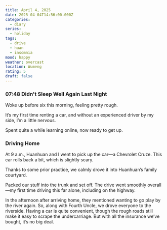 ```yaml
---
title: April 4, 2025
date: 2025-04-04T14:56:00.000Z
categories:
  - diary
series:
  - holiday
tags:
  - drive
  - huan
  - insomnia
mood: happy
weather: overcast
location: Wumeng
rating: 5
draft: false
---
```


### 07:48 Didn't Sleep Well Again Last Night  

Woke up before six this morning, feeling pretty rough.  

It’s my first time renting a car, and without an experienced driver by my side, I’m a little nervous.  

Spent quite a while learning online, now ready to get up.  

### Driving Home  

At 9 a.m., Huanhuan and I went to pick up the car—a Chevrolet Cruze. This car rolls back a bit, which is slightly scary.  

Thanks to some prior practice, we calmly drove it into Huanhuan’s family courtyard.  

Packed our stuff into the trunk and set off. The drive went smoothly overall—my first time driving this far alone, including on the highway.

In the afternoon after arriving home, they mentioned wanting to go play by the river again. So, along with Fourth Uncle, we drove everyone to the riverside. Having a car is quite convenient, though the rough roads still make it easy to scrape the undercarriage. But with all the insurance we’ve bought, it’s no big deal.

